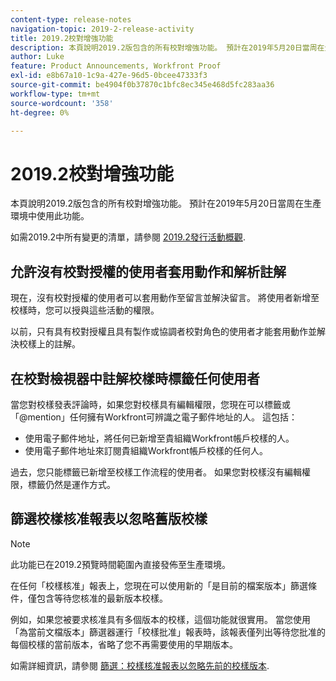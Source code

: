 ```yaml
---
content-type: release-notes
navigation-topic: 2019-2-release-activity
title: 2019.2校對增強功能
description: 本頁說明2019.2版包含的所有校對增強功能。 預計在2019年5月20日當周在生產環境中使用此功能。
author: Luke
feature: Product Announcements, Workfront Proof
exl-id: e8b67a10-1c9a-427e-96d5-0bcee47333f3
source-git-commit: be4904f0b37870c1bfc8ec345e468d5fc283aa36
workflow-type: tm+mt
source-wordcount: '358'
ht-degree: 0%

---
```


# 2019.2校對增強功能

本頁說明2019.2版包含的所有校對增強功能。 預計在2019年5月20日當周在生產環境中使用此功能。

如需2019.2中所有變更的清單，請參閱 [2019.2發行活動概觀](../../../../product-announcements/product-releases/quarterly-release-archive/2019.2-release-activity/2019.2-release-activity-overview.md).

## 允許沒有校對授權的使用者套用動作和解析註解

現在，沒有校對授權的使用者可以套用動作至留言並解決留言。 將使用者新增至校樣時，您可以授與這些活動的權限。

以前，只有具有校對授權且具有製作或協調者校對角色的使用者才能套用動作並解決校樣上的註解。

## 在校對檢視器中註解校樣時標籤任何使用者

當您對校樣發表評論時，如果您對校樣具有編輯權限，您現在可以標籤或「@mention」任何擁有Workfront可辨識之電子郵件地址的人。 這包括：

* 使用電子郵件地址，將任何已新增至貴組織Workfront帳戶校樣的人。
* 使用電子郵件地址來訂閱貴組織Workfront帳戶校樣的任何人。

過去，您只能標籤已新增至校樣工作流程的使用者。 如果您對校樣沒有編輯權限，標籤仍然是運作方式。

## 篩選校樣核准報表以忽略舊版校樣

>[!NOTE]
>
>此功能已在2019.2預覽時間範圍內直接發佈至生產環境。

在任何「校樣核准」報表上，您現在可以使用新的「是目前的檔案版本」篩選條件，僅包含等待您核准的最新版本校樣。

例如，如果您被要求核准具有多個版本的校樣，這個功能就很實用。 當您使用「為當前文檔版本」篩選器運行「校樣批准」報表時，該報表僅列出等待您批准的每個校樣的當前版本，省略了您不再需要使用的早期版本。

如需詳細資訊，請參閱 [篩選：校樣核准報表以忽略先前的校樣版本](../../../../reports-and-dashboards/reports/custom-view-filter-grouping-samples/filter-proof-approval-report.md).

